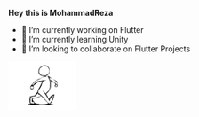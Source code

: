 

**Hey this is MohammadReza**


- 🔭 I’m currently working on Flutter
- 🌱 I’m currently learning Unity
- 👯 I’m looking to collaborate on Flutter Projects


<img src="https://raw.githubusercontent.com/m-r-davari/m-r-davari/master/assets/walking.gif" alt="Model1" width="24%"/>
